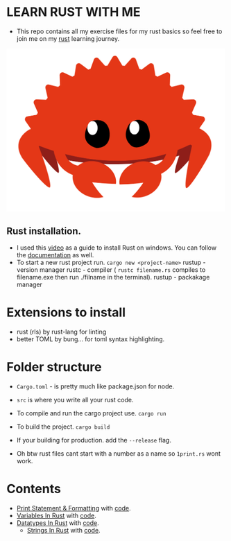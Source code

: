 # LEARN RUST WITH ME

- This repo contains all my exercise files for my rust basics so feel free to join me on my [rust](https://www.rust-lang.org/) learning journey.

![rust muscot](./docs/images/muscot.png)

## Rust installation.

- I used this [video](https://youtu.be/enk0o7eWNsc) as a guide to install Rust on windows. You can follow the [documentation](https://www.rust-lang.org/learn/get-started) as well.
- To start a new rust project run.
  `cargo new <project-name>`
  rustup - version manager
  rustc - compiler ( `rustc filename.rs` compiles to filename.exe then run ./filname in the terminal).
  rustup - packakage manager

# Extensions to install

- rust (rls) by rust-lang for linting
- better TOML by bung... for toml syntax highlighting.

# Folder structure

- `Cargo.toml` - is pretty much like package.json for node.
- `src` is where you write all your rust code.

- To compile and run the cargo project use.
  `cargo run `
- To build the project.
  `cargo build`
- If your building for production. add the `--release` flag.

- Oh btw rust files cant start with a number as a name so `1print.rs` wont work.

# Contents

- [Print Statement & Formatting](/docs/0x1print.md) with [code](/src/print.rs).
- [Variables In Rust](/docs/0x2vars.md) with [code](/src/vars.rs).
- [Datatypes In Rust](/docs/0x03data-types.md) with [code](/src/types.rs).
  - [Strings In Rust](/docs/0x04-Strings.md) with [code](/src/strings.rs).

<!-- 34:26 -->
